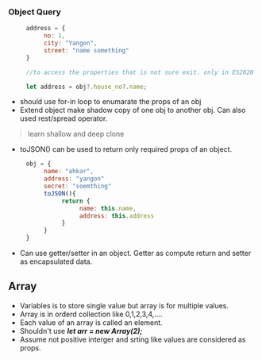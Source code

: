 ### Object Query

```js
     address = {
          no: 1,
          city: "Yangon",
          street: "name something"
     }

     //to access the properties that is not sure exit. only in ES2020

     let address = obj?.house_no?.name;
```

* should use for-in loop to enumarate the props of an obj
* Extend object make shadow copy of one obj to another obj. Can also used rest/spread operator.

> learn shallow and deep clone

* toJSON() can be used to return only required props of an object.

```js
     obj = {
          name: "ahkar",
          address: "yangon"
          secret: "soemthing"
          toJSON(){
               return {
                    name: this.name,
                    address: this.address
               }
          }
     }
```

* Can use getter/setter in an object. Getter as compute return and setter as encapsulated data.

## Array

* Variables is to store single value but array is for multiple values.
* Array is in orderd collection like 0,1,2,3,4,....
* Each value of an array is called an element.
* Shouldn't use *__let arr = new Array(2);__*
* Assume not positive interger and srting like values are considered as props.
